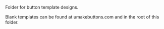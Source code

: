 Folder for button template designs.

Blank templates can be found at umakebuttons.com and in the root of this folder.
